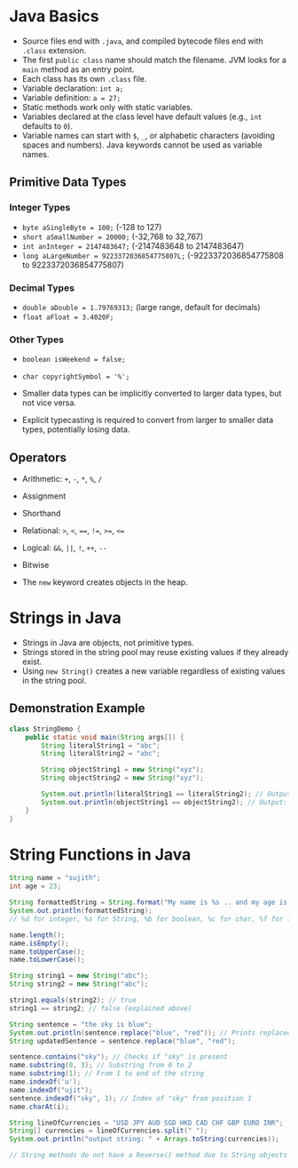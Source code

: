# Java Basics

- Source files end with `.java`, and compiled bytecode files end with `.class` extension.
- The first `public class` name should match the filename. JVM looks for a `main` method as an entry point.
- Each class has its own `.class` file.
- Variable declaration: `int a;`
- Variable definition: `a = 27;`
- Static methods work only with static variables.
- Variables declared at the class level have default values (e.g., `int` defaults to `0`).
- Variable names can start with `$`, `_`, or alphabetic characters (avoiding spaces and numbers). Java keywords cannot be used as variable names.

## Primitive Data Types

### Integer Types
- `byte aSingleByte = 100;` (-128 to 127)
- `short aSmallNumber = 20000;` (-32,768 to 32,767)
- `int anInteger = 2147483647;` (-2147483648 to 2147483647)
- `long aLargeNumber = 9223372036854775807L;` (-9223372036854775808 to 9223372036854775807)

### Decimal Types
- `double aDouble = 1.79769313;` (large range, default for decimals)
- `float aFloat = 3.4020F;`

### Other Types
- `boolean isWeekend = false;`
- `char copyrightSymbol = '%';`

- Smaller data types can be implicitly converted to larger data types, but not vice versa.
- Explicit typecasting is required to convert from larger to smaller data types, potentially losing data.

## Operators

- Arithmetic: `+`, `-`, `*`, `%`, `/`
- Assignment
- Shorthand
- Relational: `>`, `<`, `==`, `!=`, `>=`, `<=`
- Logical: `&&`, `||`, `!`, `++`, `--`
- Bitwise

- The `new` keyword creates objects in the heap.

# Strings in Java

- Strings in Java are objects, not primitive types.
- Strings stored in the string pool may reuse existing values if they already exist.
- Using `new String()` creates a new variable regardless of existing values in the string pool.

## Demonstration Example

```java
class StringDemo {
    public static void main(String args[]) {
        String literalString1 = "abc";
        String literalString2 = "abc";

        String objectString1 = new String("xyz");
        String objectString2 = new String("xyz");

        System.out.println(literalString1 == literalString2); // Output: true becuase the value "abc" already exist in the string pool so we are resuing that value and pointing the literalString2 tp the literalString1 location.. if we cahange the value of the literalString2 then it will point to the new location but it will not change the value of the literalString1
        System.out.println(objectString1 == objectString2); // Output: false  because both objects are diff i.e. they wil have the diff addressess
    }
}
```
# String Functions in Java

```java
String name = "sujith";
int age = 23;

String formattedString = String.format("My name is %s .. and my age is %d", name, age);
System.out.println(formattedString);
// %d for integer, %s for String, %b for boolean, %c for char, %f for float

name.length();
name.isEmpty();
name.toUpperCase();
name.toLowerCase();

String string1 = new String("abc");
String string2 = new String("abc");

string1.equals(string2); // true
string1 == string2; // false (explained above)

String sentence = "the sky is blue";
System.out.println(sentence.replace("blue", "red")); // Prints replaced string
String updatedSentence = sentence.replace("blue", "red");

sentence.contains("sky"); // Checks if "sky" is present
name.substring(0, 3); // Substring from 0 to 2
name.substring(1); // From 1 to end of the string
name.indexOf('u');
name.indexOf("ujit");
sentence.indexOf("sky", 1); // Index of "sky" from position 1
name.charAt(i);

String lineOfCurrencies = "USD JPY AUD SGD HKD CAD CHF GBP EURO INR"; 
String[] currencies = lineOfCurrencies.split(" ");
System.out.println("output string: " + Arrays.toString(currencies));

// String methods do not have a Reverse() method due to String objects being immutable.
```
